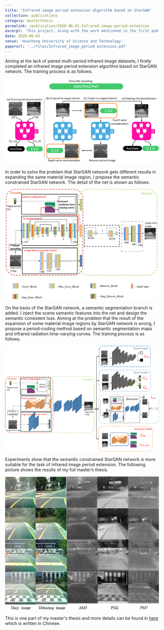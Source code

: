 ```yaml
---
title: "Infrared image period extension algorithm based on StarGAN"
collection: publications
category: masterthesis
permalink: /publication/2020-06-01-Infrared-image-period-extension
excerpt: 'This project, along with the work mentioned in the first published paper above, is part of my thesis on infrared image generation. The published paper generates infrared images from RGB images, but this project achieves infrared image generation for images taken at different times of the day.'
date: 2020-06-01
venue: 'Huazhong University of Science and Technology'
paperurl: '../files/Infrared_image_period_extension.pdf'
---
```


Aiming at the lack of paired multi-period infrared image datasets, I firstly completed an infrared image period extension algorithm based on StarGAN network. The training process is as follows.

![Click to view the full image](../images/stargan.png)

In order to solve the problem that StarGAN network gets different results in expanding the same material image region, I propose the semantic constrained StarGAN network. The detail of the net is shown as follows.

![Click to view the full image](../images/semantic_stargan_net.png)

On the basis of the StarGAN network, a semantic segmentation branch is added. I inject the scene semantic features into the net and design the semantic consistent loss. Aiming at the problem that the result of the expansion of some material image regions by StarGAN network is wrong, I propose a period-coding method based on semantic segmentation maps and infrared radiation time-varying curves. The training process is as follows.

![Click to view the full image](../images/semantic_starGAN_training.png)

Experiments show that the semantic constrained StarGAN network is more suitable for the task of infrared image period extension. The following picture shows the results of my full master’s thesis.

![Click to view the full image](../images/infra_peroid_res.png)

This is one part of my master's thesis and more details can be found in [here](https://kns.cnki.net/kcms/detail/detail.aspx?dbcode=CMFD&dbname=CMFD202201&filename=1020352583.nh&uniplatform=NZKPT&v=4H8aJCBV-4siKEEDgvRtz6C61dKIbZKNLpO5L5kC2Ixm8GDhUCU3j4BfCMunFrIU) which is written in Chinese.

